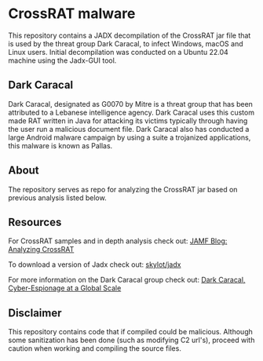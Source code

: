 # CrossRAT malware
This repository contains a JADX decompilation of the CrossRAT jar file that is used by the threat group Dark Caracal, to infect Windows, macOS and Linux users. Initial decompilation was conducted on a Ubuntu 22.04 machine using the Jadx-GUI tool. 

## Dark Caracal 
Dark Caracal, designated as G0070 by Mitre is a threat group that has been attributed to a Lebanese intelligence agency. Dark Caracal uses this custom made RAT written in Java for attacking its victims typically through having the user run a malicious document file. Dark Caracal also has conducted a large Android malware campaign by using a suite a trojanized applications, this malware is known as Pallas. 

## About
The repository serves as repo for analyzing the CrossRAT jar based on previous analysis listed below. 

## Resources 
For CrossRAT samples and in depth analysis check out: [JAMF Blog: Analyzing CrossRAT](https://www.jamf.com/blog/analyzing-crossrat/)

To download a version of Jadx check out: [skylot/jadx](https://github.com/skylot/jadx)

For more information on the Dark Caracal group check out: [Dark Caracal, Cyber-Espionage at a Global Scale](https://info.lookout.com/rs/051-ESQ-475/images/Lookout_Dark-Caracal_srr_20180118_us_v.1.0.pdf)

## Disclaimer
This repository contains code that if compiled could be malicious. Although some sanitization has been done (such as modifying C2 url's), proceed with caution when working and compiling the source files. 
